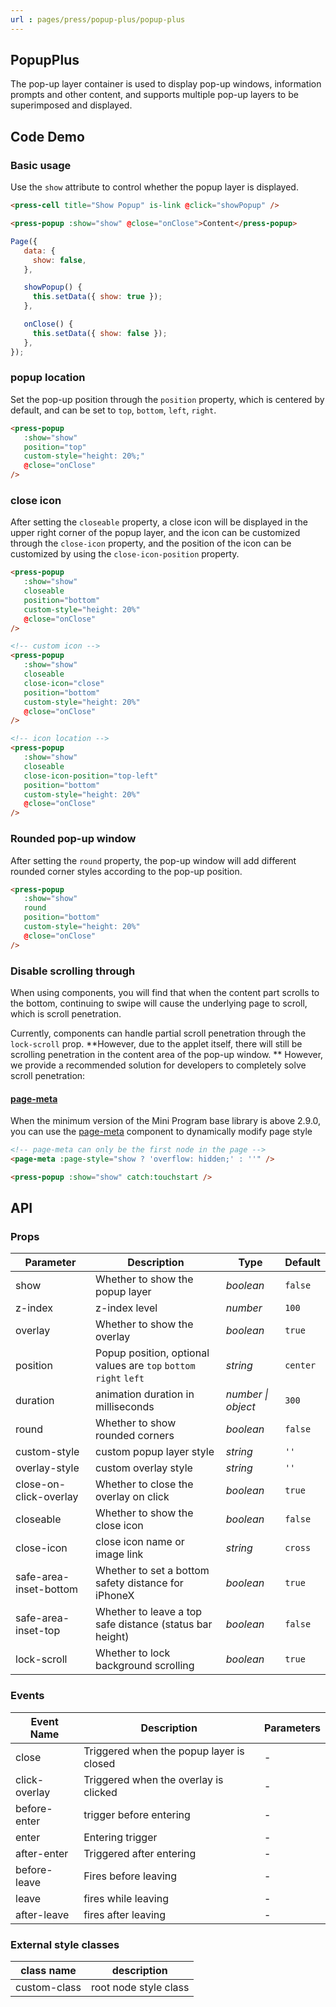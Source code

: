 ```yaml
---
url : pages/press/popup-plus/popup-plus
---
```


## PopupPlus 

The pop-up layer container is used to display pop-up windows, information prompts and other content, and supports multiple pop-up layers to be superimposed and displayed.

## Code Demo

### Basic usage

Use the `show` attribute to control whether the popup layer is displayed.

```html
<press-cell title="Show Popup" is-link @click="showPopup" />

<press-popup :show="show" @close="onClose">Content</press-popup>
```

```javascript
Page({
   data: {
     show: false,
   },

   showPopup() {
     this.setData({ show: true });
   },

   onClose() {
     this.setData({ show: false });
   },
});
```

### popup location

Set the pop-up position through the `position` property, which is centered by default, and can be set to `top`, `bottom`, `left`, `right`.

```html
<press-popup
   :show="show"
   position="top"
   custom-style="height: 20%;"
   @close="onClose"
/>
```

### close icon

After setting the `closeable` property, a close icon will be displayed in the upper right corner of the popup layer, and the icon can be customized through the `close-icon` property, and the position of the icon can be customized by using the `close-icon-position` property.

```html
<press-popup
   :show="show"
   closeable
   position="bottom"
   custom-style="height: 20%"
   @close="onClose"
/>

<!-- custom icon -->
<press-popup
   :show="show"
   closeable
   close-icon="close"
   position="bottom"
   custom-style="height: 20%"
   @close="onClose"
/>

<!-- icon location -->
<press-popup
   :show="show"
   closeable
   close-icon-position="top-left"
   position="bottom"
   custom-style="height: 20%"
   @close="onClose"
/>
```

### Rounded pop-up window

After setting the `round` property, the pop-up window will add different rounded corner styles according to the pop-up position.

```html
<press-popup
   :show="show"
   round
   position="bottom"
   custom-style="height: 20%"
   @close="onClose"
/>
```

### Disable scrolling through

When using components, you will find that when the content part scrolls to the bottom, continuing to swipe will cause the underlying page to scroll, which is scroll penetration.

Currently, components can handle partial scroll penetration through the `lock-scroll` prop. **However, due to the applet itself, there will still be scrolling penetration in the content area of the pop-up window. ** However, we provide a recommended solution for developers to completely solve scroll penetration:

#### [page-meta](https://developers.weixin.qq.com/miniprogram/dev/component/page-meta.html)

When the minimum version of the Mini Program base library is above 2.9.0, you can use the [page-meta](https://developers.weixin.qq.com/miniprogram/dev/component/page-meta.html) component to dynamically modify page style

```html
<!-- page-meta can only be the first node in the page -->
<page-meta :page-style="show ? 'overflow: hidden;' : ''" />

<press-popup :show="show" catch:touchstart />
```

## API

### Props

| Parameter              | Description                                                       | Type               | Default  |
| ---------------------- | ----------------------------------------------------------------- | ------------------ | -------- |
| show                   | Whether to show the popup layer                                   | _boolean_          | `false`  |
| z-index                | z-index level                                                     | _number_           | `100`    |
| overlay                | Whether to show the overlay                                       | _boolean_          | `true`   |
| position               | Popup position, optional values are `top` `bottom` `right` `left` | _string_           | `center` |
| duration               | animation duration in milliseconds                                | _number \| object_ | `300`    |
| round                  | Whether to show rounded corners                                   | _boolean_          | `false`  |
| custom-style           | custom popup layer style                                          | _string_           | `''`     |
| overlay-style          | custom overlay style                                              | _string_           | `''`     |
| close-on-click-overlay | Whether to close the overlay on click                             | _boolean_          | `true`   |
| closeable              | Whether to show the close icon                                    | _boolean_          | `false`  |
| close-icon             | close icon name or image link                                     | _string_           | `cross`  |
| safe-area-inset-bottom | Whether to set a bottom safety distance for iPhoneX               | _boolean_          | `true`   |
| safe-area-inset-top    | Whether to leave a top safe distance (status bar height)          | _boolean_          | `false`  |
| lock-scroll            | Whether to lock background scrolling                              | _boolean_          | `true`   |

### Events

| Event Name    | Description                              | Parameters |
| ------------- | ---------------------------------------- | ---------- |
| close         | Triggered when the popup layer is closed | -          |
| click-overlay | Triggered when the overlay is clicked    | -          |
| before-enter  | trigger before entering                  | -          |
| enter         | Entering trigger                         | -          |
| after-enter   | Triggered after entering                 | -          |
| before-leave  | Fires before leaving                     | -          |
| leave         | fires while leaving                      | -          |
| after-leave   | fires after leaving                      | -          |

### External style classes

| class name   | description           |
| ------------ | --------------------- |
| custom-class | root node style class |
